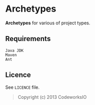 Archetypes
==========

**Archetypes** for various of project types.

Requirements
------------

    Java JDK
    Maven
    Ant

Licence
-------

See `LICENCE` file.

> Copyright (c) 2013 CodeworksIO
